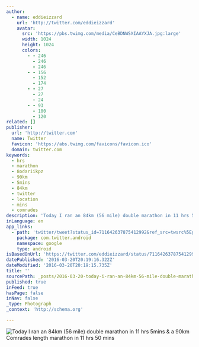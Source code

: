 ```yaml
---
author:
  - name: eddieizzard
    url: 'http://twitter.com/eddieizzard'
    avatar:
      src: 'https://pbs.twimg.com/media/CeBDNWSXIAAYXJA.jpg:large'
      width: 1024
      height: 1024
      colors:
        - - 246
          - 246
          - 246
        - - 156
          - 152
          - 174
        - - 27
          - 27
          - 24
        - - 93
          - 100
          - 120
related: []
publisher:
  url: 'http://twitter.com'
  name: Twitter
  favicon: 'https://abs.twimg.com/favicons/favicon.ico'
  domain: twitter.com
keywords:
  - hrs
  - marathon
  - 8odariikpz
  - 90km
  - 5mins
  - 84km
  - twitter
  - location
  - mins
  - comrades
description: 'Today I ran an 84km (56 mile) double marathon in 11 hrs 5mins & a 90km Comrades length marathon in 11 hrs 50 mins'
inLanguage: en
app_links:
  - path: 'twitter/tweet?status_id=711642637875412992&ref_src=twsrc%5Egoogle%7Ctwcamp%5Eandroidseo%7Ctwgr%5Estatus%7Ctwterm%5E711642637875412992'
    package: com.twitter.android
    namespace: google
    type: android
isBasedOnUrl: 'https://twitter.com/eddieizzard/status/711642637875412992'
datePublished: '2016-03-20T20:19:16.322Z'
dateModified: '2016-03-20T20:19:15.735Z'
title: ''
sourcePath: _posts/2016-03-20-today-i-ran-an-84km-56-mile-double-marathon-in-11-hrs-5min.md
published: true
inFeed: true
hasPage: false
inNav: false
_type: Photograph
_context: 'http://schema.org'

---
```

![Today I ran an 84km (56 mile) double marathon in 11 hrs 5mins & a 90km Comrades length marathon in 11 hrs 50 mins](https://pbs.twimg.com/media/CeBDNWSXIAAYXJA.jpg:large)